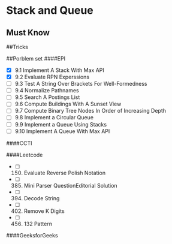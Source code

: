 # Stack and Queue

## Must Know

##Tricks

##Porblem set
####EPI
- [x] 9.1 Implement A Stack With Max API
- [x] 9.2 Evaluate RPN Experssions
- [ ] 9.3 Test A String Over Brackets For Well-Formedness
- [ ] 9.4 Normalize Pathnames
- [ ] 9.5 Search A Postings List
- [ ] 9.6 Compute Buildings With A Sunset View
- [ ] 9.7 Compute Binary Tree Nodes In Order of Increasing Depth
- [ ] 9.8 Implement a Circular Queue
- [ ] 9.9 Implement a Queue Using Stacks
- [ ] 9.10 Implement A Queue With Max API

####CCTI

####Leetcode
- [ ] 150. Evaluate Reverse Polish Notation
- [ ] 385. Mini Parser QuestionEditorial Solution
- [ ] 394. Decode String
- [ ] 402. Remove K Digits
- [ ] 456. 132 Pattern

####GeeksforGeeks
